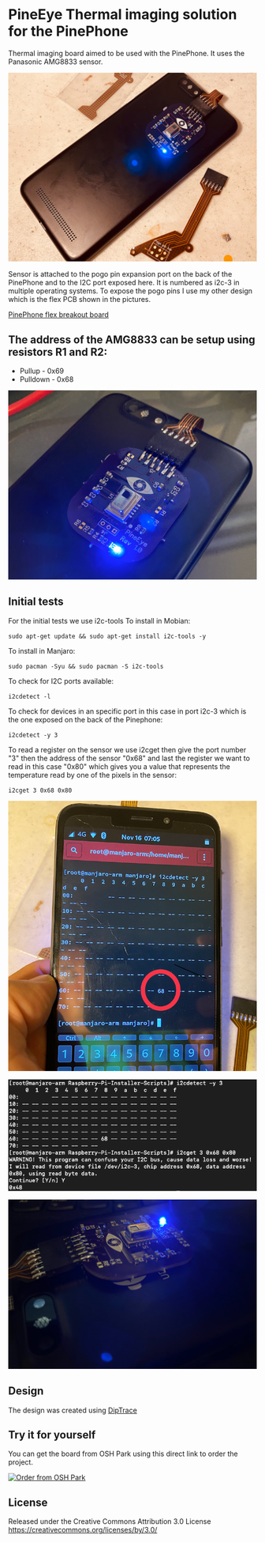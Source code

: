 # PineEye Thermal imaging solution for the PinePhone
 Thermal imaging board aimed to be used with the PinePhone. It uses the Panasonic AMG8833 sensor.   

![alt tag](/pictures/1.png)

Sensor is attached to the pogo pin expansion port on the back of the PinePhone and to the I2C port exposed here.  It is numbered as i2c-3 in multiple operating systems.
To expose the pogo pins I use my other design which is the flex PCB shown in the pictures.   

<a href="https://github.com/jnavarro7/pinephone_flex_breakout_board" title="PinePhoone flex breakout board">PinePhone flex breakout board</a>

## The address of the AMG8833 can be setup using resistors R1 and R2:
* Pullup   - 0x69
* Pulldown - 0x68

![alt tag](/pictures/2.png)

## Initial tests
For the initial tests we use i2c-tools 
To install in Mobian:

    sudo apt-get update && sudo apt-get install i2c-tools -y

To install in Manjaro:

    sudo pacman -Syu && sudo pacman -S i2c-tools

To check for I2C ports available:

    i2cdetect -l 

To check for devices in an specific port in this case in port i2c-3 which is the one exposed on the back of the Pinephone:

    i2cdetect -y 3

To read a register on the sensor we use i2cget then give the port number "3" then the address of the sensor "0x68" and last the register we want to read in this case "0x80" which gives you a value that represents the temperature read by one of the pixels in the sensor:

    i2cget 3 0x68 0x80

![alt tag](/pictures/3.png)

![alt tag](/pictures/5.png)

![alt tag](/pictures/4.png)

## Design

The design was created using <a href="https://diptrace.com" title="DipTrace">DipTrace</a>

## Try it for yourself
You can get the board from OSH Park using this direct link to order the project. 

<a href="https://oshpark.com/shared_projects/Z65YHSF2"><img src="https://oshpark.com/packs/media/images/badge-5f4e3bf4bf68f72ff88bd92e0089e9cf.png" alt="Order from OSH Park"></img></a>


## License

Released under the Creative Commons Attribution 3.0 License
https://creativecommons.org/licenses/by/3.0/